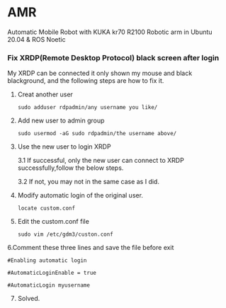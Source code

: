# AMR
Automatic Mobile Robot with KUKA kr70 R2100 Robotic arm in Ubuntu 20.04 &amp; ROS Noetic


### Fix XRDP(Remote Desktop Protocol) black screen after login ###
My XRDP can be connected it only shown my mouse and black blackground, and the following steps are how to fix it.
1. Creat another user

    `sudo adduser rdpadmin/any username you like/` 

2. Add new user to admin group

    `sudo usermod -aG sudo rdpadmin/the username above/`
    
3. Use the new user to login XRDP

    3.1 If successful, only the new user can connect to XRDP successfully,follow the below steps.

    3.2 If not, you may not in the same case as I did.

4. Modify automatic login of the original user.
 
      `locate custom.conf`
      
5. Edit the custom.conf file

    `sudo vim /etc/gdm3/custon.conf`
    
6.Comment these three lines and save the file before exit

    #Enabling automatic login

    #AutomaticLoginEnable = true

    #AutomaticLogin myusername
  
7. Solved.

